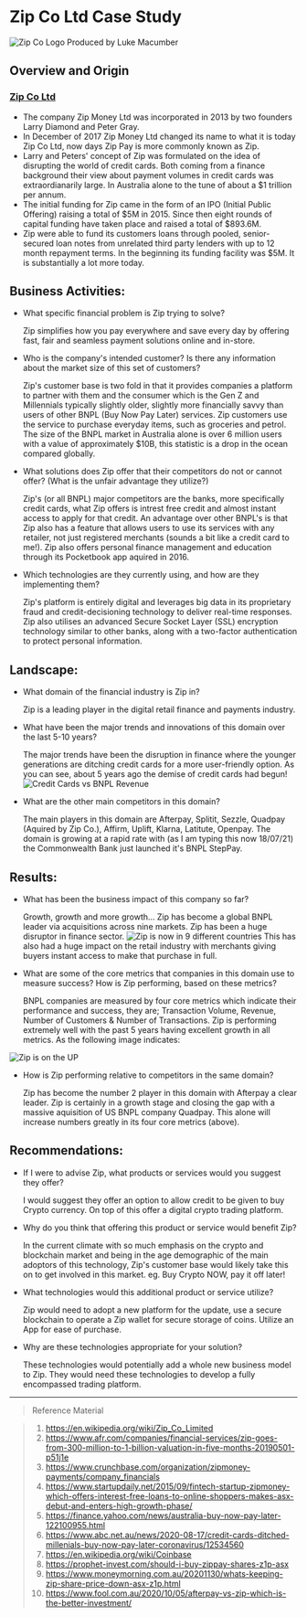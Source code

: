 # Zip Co Ltd Case Study
![Zip Co Logo](https://zip.co/nz/wp-content/uploads/2019/11/Primary-Logo-Colour-600x249.png)
Produced by Luke Macumber

## Overview and Origin

### [Zip Co Ltd](https://zip.co/au)
* The company Zip Money Ltd was incorporated in 2013 by two founders Larry Diamond and Peter Gray.
* In December of 2017 Zip Money Ltd changed its name to what it is today Zip Co Ltd, now days Zip Pay is more commonly known as Zip.
* Larry and Peters' concept of Zip was formulated on the idea of disrupting the world of credit cards. Both coming from a finance background their view about payment volumes in credit cards was extraordianarily large.  In Australia alone to the tune of about a $1 trillion per annum.
* The initial funding for Zip came in the form of an IPO (Initial Public Offering) raising a total of $5M in 2015.  Since then eight rounds of capital funding have taken place and raised a total of $893.6M.
* Zip were able to fund its customers loans through pooled, senior-secured loan notes from unrelated third party lenders with up to 12 month repayment terms.  In the beginning its funding facility was $5M.  It is substantially a lot more today.

## Business Activities:
* What specific financial problem is Zip trying to solve?
    
    Zip simplifies how you pay everywhere and save every day by offering fast, fair and seamless payment solutions online and in-store.
* Who is the company's intended customer? Is there any information about the market size of this set of customers?
    
    Zip's customer base is two fold in that it provides companies a platform to partner with them and the consumer which is the Gen  Z and Millennials typically slightly older, slightly more financially savvy than users of other BNPL (Buy Now Pay Later) services.  Zip customers use the service to purchase everyday items, such as groceries and petrol.
The size of the BNPL market in Australia alone is over 6 million users with a value of approximately $10B, this statistic is a drop in the ocean compared globally.
* What solutions does Zip offer that their competitors do not or cannot offer? (What is the unfair advantage they utilize?)

    Zip's (or all BNPL) major competitors are the banks, more specifically credit cards, what Zip offers is intrest free credit and almost instant access to apply for that credit.
An advantage over other BNPL's is that Zip also has a feature that allows users to use its services with any retailer, not just registered merchants (sounds a bit like a credit card to me!).
Zip also offers personal finance management and education through its Pocketbook app aquired in 2016.
* Which technologies are they currently using, and how are they implementing them?
    
    Zip's platform is entirely digital and leverages big data in its proprietary fraud and credit-decisioning technology to deliver real-time responses.  
    Zip also utilises an advanced Secure Socket Layer (SSL) encryption technology similar to other banks, along with a two-factor authentication to protect personal information.
    

## Landscape:
* What domain of the financial industry is Zip in?

    Zip is a leading player in the digital retail finance and payments industry.

* What have been the major trends and innovations of this domain over the last 5-10 years?

    The major trends have been the disruption in finance where the younger generations are ditching credit cards for a more user-friendly option. As you can see, about 5 years ago the demise of credit cards had begun! 
![Credit Cards vs BNPL Revenue](https://live-production.wcms.abc-cdn.net.au/a865cf3a1dcc86cd14bfea0063fcc6c5?impolicy=wcms_crop_resize&cropH=921&cropW=1640&xPos=137&yPos=71&width=862&height=485)


* What are the other main competitors in this domain?
    
    The main players in this domain are Afterpay, Splitit, Sezzle, Quadpay (Aquired by Zip Co.), Affirm, Uplift, Klarna, Latitute, Openpay. The domain is growing at a rapid rate with (as I am typing this now 18/07/21) the Commonwealth Bank just launched it's BNPL StepPay.

## Results:
* What has been the business impact of this company so far?

    Growth, growth and more growth... Zip has become a global BNPL leader via acquisitions across nine markets.  Zip has been a huge disruptor in finance sector.
    ![Zip is now in 9 different countries](https://i0.wp.com/prophet-invest.com/wp-content/uploads/2021/03/image-2.png?w=934&ssl=1)
    This has also had a huge impact on the retail industry with merchants giving buyers instant access to make that purchase in full.


* What are some of the core metrics that companies in this domain use to measure success?  How is Zip performing, based on these metrics?

    BNPL companies are measured by four core metrics which indicate their performance and success, they are; Transaction Volume, Revenue, Number of Customers & Number of Transactions.  Zip is performing extremely well with the past 5 years having excellent growth in all metrics.  As the following image indicates:

![Zip is on the UP](https://2sdyuft3m8u44r50x3q3y1b1-wpengine.netdna-ssl.com/wp-content/uploads/2020/11/asx-z1p-growth-statistics.jpg)

* How is Zip performing relative to competitors in the same domain?

    Zip has become the number 2 player in this domain with Afterpay a clear leader.  Zip is certainly in a growth stage and closing the gap with a massive aquisition of US BNPL company Quadpay. This alone will increase numbers greatly in its four core metrics (above).

## Recommendations:
* If I were to advise Zip, what products or services would you suggest they offer?

    I would suggest they offer an option to allow credit to be given to buy Crypto currency.  On top of this offer a digital crypto trading platform.

* Why do you think that offering this product or service would benefit Zip?

    In the current climate with so much emphasis on the crypto and blockchain market and being in the age demographic of the main adoptors of this technology, Zip's customer base would likely take this on to get involved in this market. eg. Buy Crypto NOW, pay it off later!

* What technologies would this additional product or service utilize?

    Zip would need to adopt a new platform for the update, use a secure blockchain to operate a Zip wallet for secure storage of coins.  Utilize an App for ease of purchase. 

* Why are these technologies appropriate for your solution?

    These technologies would potentially add a whole new business model to Zip.  They would need these technologies to develop a fully encompassed trading platform.

___
>Reference Material

>1. https://en.wikipedia.org/wiki/Zip_Co_Limited
>2. https://www.afr.com/companies/financial-services/zip-goes-from-300-million-to-1-billion-valuation-in-five-months-20190501-p51j1e
>3. https://www.crunchbase.com/organization/zipmoney-payments/company_financials
>4. https://www.startupdaily.net/2015/09/fintech-startup-zipmoney-which-offers-interest-free-loans-to-online-shoppers-makes-asx-debut-and-enters-high-growth-phase/
>5. https://finance.yahoo.com/news/australia-buy-now-pay-later-122100955.html
>6. https://www.abc.net.au/news/2020-08-17/credit-cards-ditched-millenials-buy-now-pay-later-coronavirus/12534560
>7. https://en.wikipedia.org/wiki/Coinbase
>8. https://prophet-invest.com/should-i-buy-zippay-shares-z1p-asx
>9. https://www.moneymorning.com.au/20201130/whats-keeping-zip-share-price-down-asx-z1p.html
>10. https://www.fool.com.au/2020/10/05/afterpay-vs-zip-which-is-the-better-investment/
